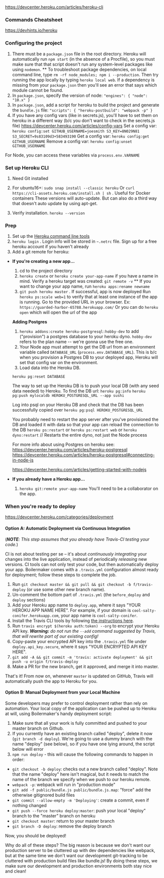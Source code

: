 https://devcenter.heroku.com/articles/heroku-cli

### Commands Cheatsheet
https://devhints.io/heroku

### Configuring the project

1. There must be a `package.json` file in the root directory. Heroku will automatically run `npm start` (in the absence of a Procfile), so you must make sure that that script doesn't run any system-level packages like using `nodemon`.
** To troubleshoot package dependencies, on local command line, type `rm -rf node_modules; npm i --production`. Then try running the app locally by typing `heroku local web`. If a dependency is missing from your `package.json` then you'll see an error that says which module cannot be found.
2. In `package.json`, specify the version of node: `"engines": { "node": "10.x" }`
3. In `package.json`, add a script for heroku to build the project and generate the `bundle.js` file: `"scripts": { "heroku-postbuild": "webpack -p" }`
4. If you have any config vars (like in secrets.js), you'll have to set them on heroku in a different way (b/c you don't want to check in the secrets.js file)
https://devcenter.heroku.com/articles/config-vars
Set a config var:
`heroku config:set GITHUB_USERNAME=joesmith S3_KEY=8N029N81 S3_SECRET=9s83109d3+583493190`
Get a config var:
`heroku config:get GITHUB_USERNAME`
Remove a config var:
`heroku config:unset GITHUB_USERNAME`

For Node, you can access these variables via `process.env.VARNAME`

### Set up Heroku CLI

1. Need Git installed
2. For ubuntu16+: `sudo snap install --classic heroku`
Or `curl https://cli-assets.heroku.com/install.sh | sh` . Useful for Docker containers
These versions will auto-update. But can also do a third way that doesn't auto update by using apt-get.

3. Verify installation. `heroku --version`

### Prep

1.  Set up the [Heroku command line tools](https://devcenter.heroku.com/articles/heroku-cli)
2.  `heroku login` . Login info will be stored in `~.netrc` file.
Sign up for a free heroku account if you haven't already
3.  Add a git remote for heroku:

* **If you're creating a new app...**

  1. cd to the project directory
  2.  `heroku create` or `heroku create your-app-name` if you have a name in mind.
  Verify a heroku target was created: `git remote -v`
  ** If you want to change your app name, run `heroku apps:rename newname`
  3. `git push heroku master` . If successful, app is now deployed
  Run `heroku ps:scale web=1` to verify that at least one instance of the app is running.
  Go to the provided URL in your browser. Ex: `https://guarded-harbor-65788.herokuapp.com/`
  Or you can do `heroku open` which will open the url of the app

  **Adding Postgres**
  1.  `heroku addons:create heroku-postgresql:hobby-dev` to add ("provision") a postgres database to your heroku dyno. `hobby-dev` refers to the plan name -- we're gonna use the free one.
  2. Your Node app must attempt to get the DB url from an environment variable called `DATABASE_URL` (`process.env.DATABASE_URL`). This is b/c when you provision a Postgres DB to your deployed app, Heroku will set that config var on the environment.
  3. Load data into the Heroku DB.

  `heroku pg:reset DATABASE`

  The way to set up the Heroku DB is to push your local DB (with any seed data needed) to Heroku. To find the DB url: `heroku pg:info`
  `heroku pg:push mylocaldb HEROKU_POSTGRESQL_URL --app sushi`

  Log into psql on your Heroku DB and check that the DB has been successfully copied over
  `heroku pg:psql HEROKU_POSTGRESQL_URL`

  You probably need to restart the app server after you've provisioned the DB and loaded it with data so that your app can reload the connection to the DB
  `heroku ps:restart`
  or `heroku ps:restart web`
  or `heroku dyno:restart`    // Restarts the entire dyno, not just the Node process

  For more info about using Postgres on heroku see: https://devcenter.heroku.com/articles/heroku-postgresql
  https://devcenter.heroku.com/articles/heroku-postgresql#connecting-in-node-js

  https://devcenter.heroku.com/articles/getting-started-with-nodejs

* **If you already have a Heroku app...**

  1.  `heroku git:remote your-app-name` You'll need to be a collaborator on the app.

### When you're ready to deploy

https://devcenter.heroku.com/categories/deployment

#### Option A: Automatic Deployment via Continuous Integration

(_**NOTE**: This step assumes that you already have Travis-CI testing your code._)

CI is not about testing per se – it's about _continuously integrating_ your changes into the live application, instead of periodically _releasing_ new versions. CI tools can not only test your code, but then automatically deploy your app. Boilermaker comes with a `.travis.yml` configuration almost ready for deployment; follow these steps to complete the job.

1.  Run `git checkout master && git pull && git checkout -b f/travis-deploy` (or use some other new branch name).
2.  Un-comment the bottom part of `.travis.yml` (the `before_deploy` and `deploy` sections)
3.  Add your Heroku app name to `deploy.app`, where it says "YOUR HEROKU APP NAME HERE". For example, if your domain is `cool-salty-conifer.herokuapp.com`, your app name is `cool-salty-conifer`.
4.  Install the Travis CLI tools by following [the instructions here](https://github.com/travis-ci/travis.rb#installation).
5.  Run `travis encrypt $(heroku auth:token) --org` to encrypt your Heroku API key. _**Warning:** do not run the `--add` command suggested by Travis, that will rewrite part of our existing config!_
6.  Copy-paste your encrypted API key into the `.travis.yml` file under `deploy.api_key.secure`, where it says "YOUR ENCRYPTED API KEY HERE".
7.  `git add -A && git commit -m 'travis: activate deployment' && git push -u origin f/travis-deploy`
8.  Make a PR for the new branch, get it approved, and merge it into master.

That's it! From now on, whenever `master` is updated on GitHub, Travis will automatically push the app to Heroku for you.

#### Option B: Manual Deployment from your Local Machine

Some developers may prefer to control deployment rather than rely on automation. Your local copy of the application can be pushed up to Heroku at will, using Boilermaker's handy deployment script:

1.  Make sure that all your work is fully committed and pushed to your master branch on Github.
2.  If you currently have an existing branch called "deploy", delete it now (`git branch -d deploy`). We're going to use a dummy branch with the name "deploy" (see below), so if you have one lying around, the script below will error
3.  `npm run deploy` - this will cause the following commands to happen in order:

* `git checkout -b deploy`: checks out a new branch called "deploy". Note that the name "deploy" here isn't magical, but it needs to match the name of the branch we specify when we push to our heroku remote.
* `webpack -p`: webpack will run in "production mode"
* `git add -f public/bundle.js public/bundle.js.map`: "force" add the otherwise gitignored build files
* `git commit --allow-empty -m 'Deploying'`: create a commit, even if nothing changed
* `git push --force heroku deploy:master`: push your local "deploy" branch to the "master" branch on heroku
* `git checkout master`: return to your master branch
* `git branch -D deploy`: remove the deploy branch

Now, you should be deployed!

Why do all of these steps? The big reason is because we don't want our production server to be cluttered up with dev dependencies like webpack, but at the same time we don't want our development git-tracking to be cluttered with production build files like bundle.js! By doing these steps, we make sure our development and production environments both stay nice and clean!
